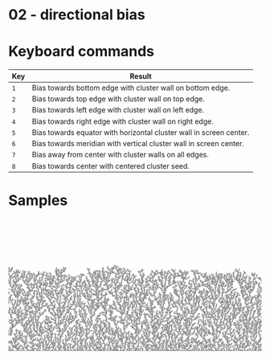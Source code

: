 # 02 - directional bias

# Keyboard commands

| Key | Result                                                               |
|---  |---                                                                   |
| `1` | Bias towards bottom edge with cluster wall on bottom edge.           |
| `2` | Bias towards top edge with cluster wall on top edge.                 |
| `3` | Bias towards left edge with cluster wall on left edge.               |
| `4` | Bias towards right edge with cluster wall on right edge.             |
| `5` | Bias towards equator with horizontal cluster wall in screen center.  |
| `6` | Bias towards meridian with vertical cluster wall in screen center.   |
| `7` | Bias away from center with cluster walls on all edges.               |
| `8` | Bias towards center with centered cluster seed.                      |

# Samples

![Directional bias](images/social-media-preview.png)